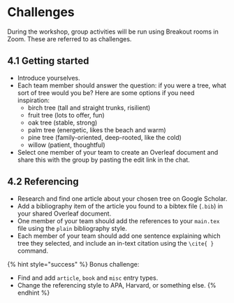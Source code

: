 # Challenges

During the workshop, group activities will be run using Breakout rooms in Zoom. These are referred to as challenges.

##  4.1 Getting started

* Introduce yourselves.
* Each team member should answer the question: if you were a tree, what sort of tree would you be? Here are some options if you need inspiration:
  * birch tree \(tall and straight trunks, risilient\)
  * fruit tree \(lots to offer, fun\)
  * oak tree \(stable, strong\)
  * palm tree \(energetic, likes the beach and warm\)
  * pine tree \(family-oriented, deep-rooted, like the cold\)
  * willow \(patient, thoughtful\)
* Select one member of your team to create an Overleaf document and share this with the group by pasting the edit link in the chat.

## 4.2 Referencing

* Research and find one article about your chosen tree on Google Scholar.
* Add a bibliography item of the article you found to a bibtex file \(`.bib`\) in your shared Overleaf document.
* One member of your team should add the references to your `main.tex` file using the `plain` bibliography style.
* Each member of your team should add one sentence explaining which tree they selected, and include an in-text citation using the `\cite{ }` command.

{% hint style="success" %}
Bonus challenge: 

* Find and add `article`, `book` and `misc` entry types.
* Change the referencing style to APA, Harvard, or something else.
{% endhint %}

